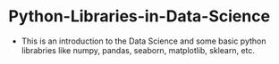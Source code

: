# Python-Libraries-in-Data-Science
* This is an introduction to the Data Science and some basic python librabries like numpy, pandas, seaborn, matplotlib, sklearn, etc.
